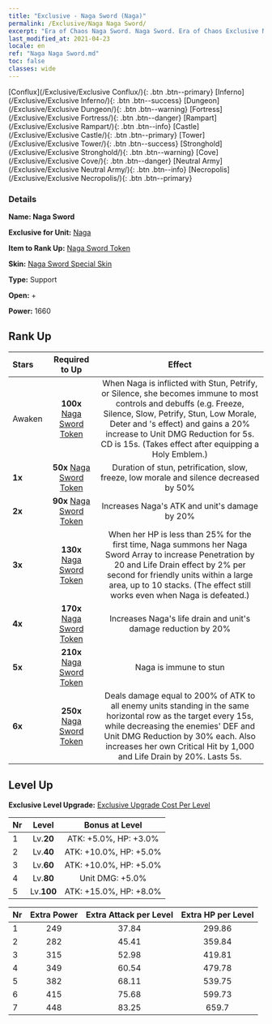 ```yaml
---
title: "Exclusive - Naga Sword (Naga)"
permalink: /Exclusive/Naga Naga Sword/
excerpt: "Era of Chaos Naga Sword. Naga Sword. Era of Chaos Exclusive Naga Sword. Naga Exclusive."
last_modified_at: 2021-04-23
locale: en
ref: "Naga Naga Sword.md"
toc: false
classes: wide
---
```

 [Conflux](/Exclusive/Exclusive Conflux/){: .btn .btn--primary} [Inferno](/Exclusive/Exclusive Inferno/){: .btn .btn--success} [Dungeon](/Exclusive/Exclusive Dungeon/){: .btn .btn--warning} [Fortress](/Exclusive/Exclusive Fortress/){: .btn .btn--danger} [Rampart](/Exclusive/Exclusive Rampart/){: .btn .btn--info} [Castle](/Exclusive/Exclusive Castle/){: .btn .btn--primary} [Tower](/Exclusive/Exclusive Tower/){: .btn .btn--success} [Stronghold](/Exclusive/Exclusive Stronghold/){: .btn .btn--warning} [Cove](/Exclusive/Exclusive Cove/){: .btn .btn--danger} [Neutral Army](/Exclusive/Exclusive Neutral Army/){: .btn .btn--info} [Necropolis](/Exclusive/Exclusive Necropolis/){: .btn .btn--primary} 

### Details
 **Name: Naga Sword** 

 **Exclusive for Unit:** [Naga](/units/Naga/) 

 **Item to Rank Up:** [Naga Sword Token](/Items/con_987/)

 **Skin:** [Naga Sword Special Skin](/Items/con_655/)

 **Type:** Support

 **Open:** +

 **Power:** 1660

## Rank Up

  |     Stars    |  Required to Up | Effect |
  |:-------------|:---------------:|:---------------:|
  |  Awaken  | **100x** [Naga Sword Token](/Items/con_987/) | <Unyielding Will> When Naga is inflicted with Stun, Petrify, or Silence, she becomes immune to most controls and debuffs (e.g. Freeze, Silence, Slow, Petrify, Stun, Low Morale, Deter and <Time Stop>'s effect) and gains a 20% increase to Unit DMG Reduction for 5s. CD is 15s. (Takes effect after equipping a Holy Emblem.) |
  | **1x** <i class="fas fa-star"/> | **50x** [Naga Sword Token](/Items/con_987/) | Duration of stun, petrification, slow, freeze, low morale and silence decreased by 50% |
  | **2x** <i class="fas fa-star"/> | **90x** [Naga Sword Token](/Items/con_987/) | Increases Naga's ATK and unit's damage by 20% |
  | **3x** <i class="fas fa-star"/> | **130x** [Naga Sword Token](/Items/con_987/) | <Naga Sword Array> When her HP is less than 25% for the first time, Naga summons her Naga Sword Array to increase Penetration by 20 and Life Drain effect by 2% per second for friendly units within a large area, up to 10 stacks. (The effect still works even when Naga is defeated.) |
  | **4x** <i class="fas fa-star"/> | **170x** [Naga Sword Token](/Items/con_987/) | Increases Naga's life drain and unit's damage reduction by 20% |
  | **5x** <i class="fas fa-star"/> | **210x** [Naga Sword Token](/Items/con_987/) | Naga is immune to stun |
  | **6x** <i class="fas fa-star"/> | **250x** [Naga Sword Token](/Items/con_987/) | <Ray of Naga Sword> Deals damage equal to 200% of ATK to all enemy units standing in the same horizontal row as the target every 15s, while decreasing the enemies' DEF and Unit DMG Reduction by 30% each. Also increases her own Critical Hit by 1,000 and Life Drain by 20%. Lasts 5s. |


## Level Up
 **Exclusive Level Upgrade:** [Exclusive Upgrade Cost Per Level](/Exclusive/ExclusiveUpgradeCostPerLevel/)

  |  Nr  |   Level  | Bonus at Level |
  |:-----|:--------:|:--------------:|
  | 1 | Lv.**20** | ATK: +5.0%, HP: +3.0% |
  | 2 | Lv.**40** | ATK: +10.0%, HP: +5.0% |
  | 3 | Lv.**60** | ATK: +10.0%, HP: +5.0% |
  | 4 | Lv.**80** | Unit DMG: +5.0% |
  | 5 | Lv.**100** | ATK: +15.0%, HP: +8.0% |


  |  Nr  |  Extra Power | Extra Attack per Level | Extra HP per Level |
  |:-----|:--------:|:--------:|:--------:|
  | 1 | 249 | 37.84 | 299.86 |
  | 2 | 282 | 45.41 | 359.84 |
  | 3 | 315 | 52.98 | 419.81 |
  | 4 | 349 | 60.54 | 479.78 |
  | 5 | 382 | 68.11 | 539.75 |
  | 6 | 415 | 75.68 | 599.73 |
  | 7 | 448 | 83.25 | 659.7 |


